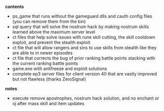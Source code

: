 **contents**
* ps_game that runs without the gameguard dlls and cauth config files (you can remove them from the bin)
* sql query that will solve the nostrum hack by making nostrum skills learned above the maximum server level
* ct files that help solve issues with rune skill cutting, the skill cooldown exploit, and prevent the stealth exploit
* ct file that will allow rangers and sins to use skills from stealth like they are able to in newer episodes
* ct file that corrects the bug of prior ranking battle points stacking with the current ranking battle points
* game.exe with antifreeze and exploit solutions
* complete ep3 server files for client version 40 that are vastly improved but not flawless (thanks ZeroSignal)

**notes**
* execute remove apostrophes, nostrum hack solution, and no enchant or oj after mass skill and item updates
